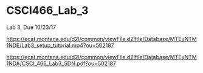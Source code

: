 # CSCI466_Lab_3
Lab 3, Due 10/23/17

https://ecat.montana.edu/d2l/common/viewFile.d2lfile/Database/MTEyNTM1NDE/Lab3_setup_tutorial.mp4?ou=502187

https://ecat.montana.edu/d2l/common/viewFile.d2lfile/Database/MTEyNTM1NDA/CSCI_466_Lab3_SDN.pdf?ou=502187
